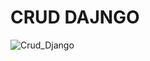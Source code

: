 # CRUD DAJNGO

![Crud_Django](https://user-images.githubusercontent.com/91089468/139216625-9faf4d0e-81db-42b2-9a2d-7107e04f5934.png)
